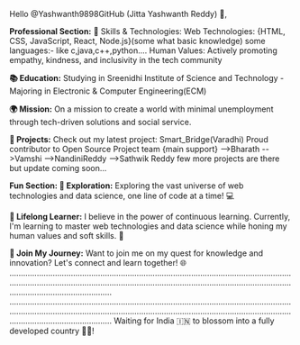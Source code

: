Hello @Yashwanth9898GitHub (Jitta Yashwanth Reddy) 👋,

**Professional Section:**
🔧 Skills & Technologies:
Web Technologies: {HTML, CSS, JavaScript, React, Node.js}(some what basic knowledge)
some languages:- like c,java,c++,python....
Human Values: Actively promoting empathy, kindness, and inclusivity in the tech community


**📚 Education:**
Studying in Sreenidhi Institute of Science and Technology - Majoring in Electronic & Computer Engineering(ECM)


**🌍 Mission:**
On a mission to create a world with minimal unemployment through tech-driven solutions and social service.


**🚀 Projects:**
Check out my latest project: Smart_Bridge(Varadhi)
Proud contributor to Open Source Project
team {main support}
-->Bharath
-->Vamshi
-->NandiniReddy
-->Sathwik Reddy
few more projects are there but update coming soon...


**Fun Section:
🚀 Exploration:**
Exploring the vast universe of web technologies and data science, one line of code at a time! 💻


**🧠 Lifelong Learner:**
I believe in the power of continuous learning. Currently, I'm learning to master web technologies and data science while honing my human values and soft skills. 🌱


**🌟 Join My Journey:**
Want to join me on my quest for knowledge and innovation? Let's connect and learn together! 🌐
.....................................................................................................................................................................................................................................................................................................
.....................................................................................................................................................................................................................................................................................................
                Waiting for India 🇮🇳 to blossom into a fully developed country 🌟💼!
